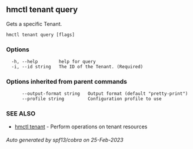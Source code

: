 ## hmctl tenant query

Gets a specific Tenant.

```
hmctl tenant query [flags]
```

### Options

```
  -h, --help        help for query
  -i, --id string   The ID of the Tenant. (Required)
```

### Options inherited from parent commands

```
      --output-format string   Output format (default "pretty-print")
      --profile string         Configuration profile to use
```

### SEE ALSO

* [hmctl tenant](hmctl_tenant.md)	 - Perform operations on tenant resources

###### Auto generated by spf13/cobra on 25-Feb-2023
